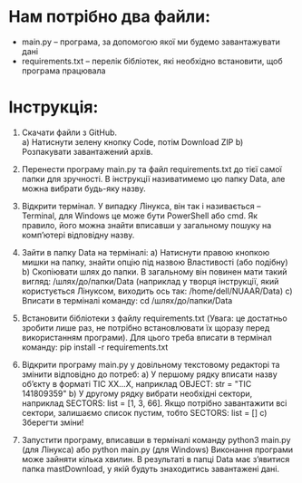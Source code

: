 # Нам потрібно два файли:
- main.py – програма, за допомогою якої ми будемо завантажувати дані
- requirements.txt – перелік бібліотек, які необхідно встановити, щоб програма працювала


# Інструкція:
1. Скачати файли з GitHub.  
    a) Натиснути зелену кнопку Code, потім Download ZIP
    b) Розпакувати завантажений архів.

2. Перенести програму main.py та файл requirements.txt до тієї самої папки для зручності. В інструкції називатимемо цю папку Data, але можна вибрати будь-яку назву.

3. Відкрити термінал. У випадку Лінукса, він так і називається – Terminal, для Windows це може бути PowerShell або cmd. Як правило, його можна знайти вписавши у загальному пошуку на комп’ютері відповідну назву.

4. Зайти в папку Data на терміналі:
    a) Натиснути правою кнопкою мишки на папку, знайти опцію під назвою Властивості (або подібну)
    b) Скопіювати шлях до папки. В загальному він повинен мати такий вигляд: /шлях/до/папки/Data (наприклад у творця інструкції, який користується Лінуксом, виходить ось так: /home/dell/NUAAR/Data)
    c) Вписати в терміналі команду: cd /шлях/до/папки/Data

5. Встановити бібліотеки з файлу requirements.txt (Увага: це достатньо зробити лише раз, не потрібно встановлювати їх щоразу перед використанням програми). Для цього треба вписати в термінал команду: pip install -r requirements.txt

6. Відкрити програму main.py у довільному текстовому редакторі та змінити відповідно до потреб:
    a) У першому рядку вписати назву об’єкту в форматі TIC XX...X, наприклад OBJECT: str = "TIC 141809359"
    b) У другому рядку вибрати необхідні сектори, наприклад SECTORS: list = [1, 3, 66]. Якщо потрібно завантажити всі сектори, залишаємо список пустим, тобто SECTORS: list = []
    c) Зберегти зміни!

7. Запустити програму, вписавши в терміналі команду python3 main.py (для Лінукса) або python main.py (для Windows)
Виконання програми може зайняти кілька хвилин. В результаті в папці Data має з’явитися папка mastDownload, у якій будуть знаходитись завантажені дані.
